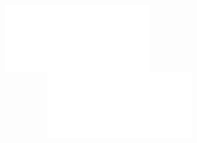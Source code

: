 [<img align="left" width="390" src="/.metrics/github-metrics.svg">](#)
[<img align="right" width="390" src="/.metrics/metrics.plugin.isocalendar.svg">](#)